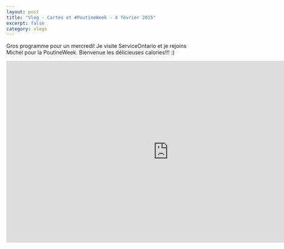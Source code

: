 ```yaml
---
layout: post
title: "Vlog - Cartes et #PoutineWeek - 4 février 2015"
excerpt: false
category: vlogs
---
```


Gros programme pour un mercredi! Je visite ServiceOntario et je rejoins Michel pour la PoutineWeek. Bienvenue les délicieuses calories!!! :)

<iframe width="853" height="480" src="https://www.youtube.com/embed/vVEvShw1CLQ" frameborder="0" allowfullscreen></iframe>
